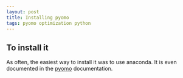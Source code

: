 ```yaml
---
layout: post
title: Installing pyomo
tags: pyomo optimization python
---
```


## To install it
As often, the easiest way to install it was to use anaconda. It is even
documented in the
[pyomo](https://pyomo.readthedocs.io/en/latest/installation.html#using-conda)
documentation.
